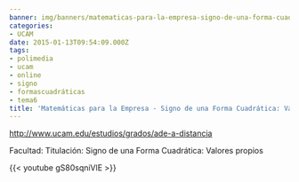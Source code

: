 ```yaml
---
banner: img/banners/matematicas-para-la-empresa-signo-de-una-forma-cuadratica-valores-propios-alfonso-rosa-garcia.jpg
categories:
- UCAM
date: 2015-01-13T09:54:09.000Z
tags:
- polimedia
- ucam
- online
- signo
- formascuadráticas
- tema6
title: 'Matemáticas para la Empresa - Signo de una Forma Cuadrática: Valores propios - Alfonso Rosa García'
---
```


http://www.ucam.edu/estudios/grados/ade-a-distancia

Facultad:
Titulación:
Signo de una Forma Cuadrática: Valores propios

{{< youtube gS80sqniVlE >}}
